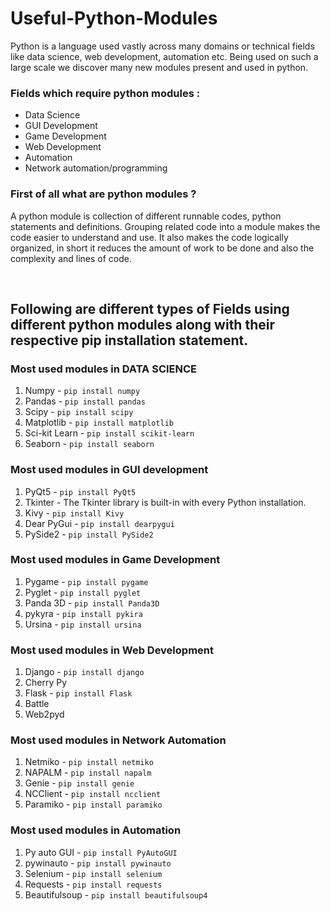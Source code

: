 # Useful-Python-Modules
Python is a language used vastly across many domains or technical fields like data science, web development, automation etc. Being used on such a large scale we discover many new modules present and used in python.
### Fields which require python modules :
* Data Science
* GUI Development
* Game Development 
* Web Development
* Automation
* Network automation/programming

### First of all what are python modules ?
<justify>A python module is collection of different runnable codes, python statements and definitions. Grouping related code into a module makes the code easier to understand and use. It also makes the code logically organized, in short it reduces the amount of work to be done and also the complexity and lines of code.</justify>

<br>

## Following are different types of Fields using different python modules along with their respective pip installation statement.

### Most used modules in DATA SCIENCE

1) Numpy - ``` pip install numpy ``` 
2) Pandas - ``` pip install pandas ```
3) Scipy - ``` pip install scipy ```
4) Matplotlib - ``` pip install matplotlib ``` 
5) Sci-kit Learn - ``` pip install scikit-learn ```
6) Seaborn - ``` pip install seaborn ``` 

### Most used modules in GUI development 

1) PyQt5 - ``` pip install PyQt5 ```
2) Tkinter - The Tkinter library is built-in with every Python installation.
3) Kivy - ``` pip install Kivy ```
4) Dear PyGui - ``` pip install dearpygui ``` 
5) PySide2 - ``` pip install PySide2 ```

### Most used modules in Game Development

1) Pygame - ``` pip install pygame ``` 
2) Pyglet - ``` pip install pyglet ``` 
3) Panda 3D - ``` pip install Panda3D ```
4) pykyra - ``` pip install pykira ```
5) Ursina - ``` pip install ursina ```

### Most used modules in Web Development

1) Django - ``` pip install django ``` 
2) Cherry Py
3) Flask - ``` pip install Flask ``` 
4) Battle
5) Web2pyd

### Most used modules in Network Automation

1) Netmiko - ``` pip install netmiko ``` 
2) NAPALM - ``` pip install napalm ```
3) Genie - ``` pip install genie ```
4) NCClient - ``` pip install ncclient ``` 
5) Paramiko - ``` pip install paramiko ```

### Most used modules in Automation

1) Py auto GUI - ``` pip install PyAutoGUI ```
2) pywinauto - ``` pip install pywinauto ```
3) Selenium - ``` pip install selenium ```
4) Requests - ``` pip install requests ``` 
5) Beautifulsoup - ``` pip install beautifulsoup4 ``` 
 
